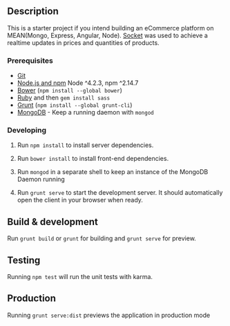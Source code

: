 ## Description

This is a starter project if you intend building an eCommerce platform on MEAN(Mongo, Express, Angular, Node).  [Socket](https://socket.io) was used to achieve a realtime updates in prices and quantities of products.

### Prerequisites

- [Git](https://git-scm.com/)
- [Node.js and npm](nodejs.org) Node ^4.2.3, npm ^2.14.7
- [Bower](bower.io) (`npm install --global bower`)
- [Ruby](https://www.ruby-lang.org) and then `gem install sass`
- [Grunt](http://gruntjs.com/) (`npm install --global grunt-cli`)
- [MongoDB](https://www.mongodb.org/) - Keep a running daemon with `mongod`

### Developing

1. Run `npm install` to install server dependencies.

2. Run `bower install` to install front-end dependencies.

3. Run `mongod` in a separate shell to keep an instance of the MongoDB Daemon running

4. Run `grunt serve` to start the development server. It should automatically open the client in your browser when ready.

## Build & development

Run `grunt build` or `grunt` for building and `grunt serve` for preview.

## Testing

Running `npm test` will run the unit tests with karma.

## Production
Running `grunt serve:dist` previews the application in production mode
